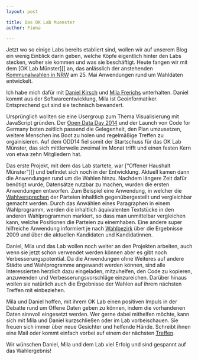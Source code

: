 ```yaml
---
layout: post

title: Das OK Lab Muenster
author: Fiona	

---
```



Jetzt wo so einige Labs bereits etabliert sind, wollen wir auf unserem Blog ein wenig Einblick darin geben, welche Köpfe eigentlich hinter den Labs stecken, woher sie kommen und was sie beschäftigt. Heute fangen wir mit dem [OK Lab Münster][] an, das anlässlich der anstehenden [Kommunalwahlen in NRW][] am 25. Mai Anwendungen rund um Wahldaten entwickelt. 

Ich habe mich dafür mit [Daniel Kirsch][] und [Mila Frerichs][] unterhalten. Daniel kommt aus der Softwareentwicklung, Mila ist Geoinformatiker. Entsprechend gut sind sie technisch bewandert.

Ursprünglich wollten sie eine Usergroup zum Thema Visualisierung mit JavaScript gründen. Der [Open Data Day 2014][] und der Launch von Code for Germany boten zeitlich passend die Gelegenheit, den Plan umzusetzen, weitere Menschen ins Boot zu holen und regelmäßige Treffen zu orgainisieren. Auf dem ODD14 fiel somit der Startschuss für das OK Lab Münster, das sich mittlerweile zweimal im Monat trifft und einen festen Kern von etwa zehn Mitgliedern hat.

Das erste Projekt, mit dem das Lab startete, war [“Offener Haushalt Münster”][] und befindet sich noch in der Entwicklung. Aktuell kamen dann die Anwendungen rund um die Wahlen hinzu. Nachdem längere Zeit dafür benötigt wurde, Datensätze nutzbar zu machen, wurden die ersten Anwendungen entworfen. Zum Beispiel eine Anwendung, in welcher die [Wahlversprechen][] der Parteien inhaltlich gegenübergestellt und vergleichbar gemacht werden. Durch das Anwählen eines Paragraphen in einem Wahlprogramm, werden die inhaltlich äquivalenten Textstücke in den anderen Wahlprogrammen markiert, so dass man unmittelbar vergleichen kann, welche Positionen die Parteien zu einemhaben. 
Eine andere super hilfreiche Anwendung informiert je nach [Wahlbezirk][] über die Ergebnisse 2009 und über die aktuellen Kandidaten und Kandidatinnen. 

Daniel, Mila und das Lab wollen noch weiter an den Projekten arbeiten, auch wenn sie jetzt schon verwendet werden können aber es gibt noch Verbesserungspotential. Da die Anwendungen ohne Weiteres auf andere Städte und Wahlprogramme angewandt werden können, sind alle Interessierten herzlich dazu eingeladen, mitzuhelfen, den Code zu kopieren, anzuwenden und Verbesserungsvorschläge einzureichen. 
Darüber hinaus wollen sie natürlich auch die Ergebnisse der Wahlen auf ihrem nächsten Treffen mit einbeziehen.

Mila und Daniel hoffen, mit ihrem OK Lab einen positiven Impuls in der Debatte rund um Offene Daten geben zu können, indem die vorhandenen Daten sinnvoll eingesetzt werden. 
Wer gerne dabei mithelfen möchte, kann sich mit Mila und Daniel kurzschließen oder im Lab vorbeischauen. Sie freuen sich immer über neue Gesichter und helfende Hände. Schreibt ihnen eine Mail oder kommt einfach vorbei auf einem der nächsten [Treffen][].

Wir wünschen Daniel, Mila und dem Lab viel Erfolg und sind gespannt auf das Wahlergebnis!


[OK Lab Münser]: http://codefor.de/muenster
[Kommunalwahlen in NRW]: http://www.politische-bildung.nrw.de/themen/kommunalwahlen-nrw-2014-2015/index.html
[Daniel Kirsch]: http://kirelabs.org
[Mila Frerichs]: http://milafrerichs.de
[Open Data Day 2014]: http://opendataday.org
["Offener Haushalt Münster"]: http://offenerhaushalt.de
[Wahlversprechen]: http://codeformuenster.org/wahlprogramm-matrix/
[Wahlbezirk]: http://codeformuenster.org/wahlen/ 
[Treffen]: http://codefor.de/termine

